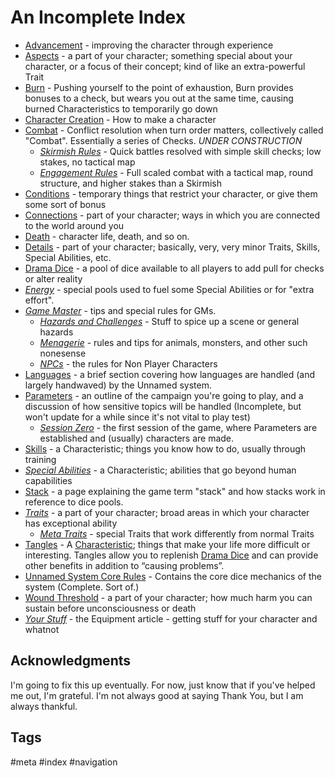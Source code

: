 # An Incomplete Index

- [Advancement](Advancement.md) - improving the character through experience
- [Aspects](Aspects.md) - a part of your character; something special about your character, or a focus of their concept; kind of like an extra-powerful Trait
- [Burn](Burn.md) - Pushing yourself to the point of exhaustion, Burn provides bonuses to a check, but wears you out at the same time, causing burned Characteristics to temporarily go down
- [Character Creation](CharacterCreation.md) - How to make a character
- [Combat](Combat.md) - Conflict resolution when turn order matters, collectively called "Combat". Essentially a series of Checks. *UNDER CONSTRUCTION*
  - *[Skirmish Rules](Skirmish.md)* - Quick battles resolved with simple skill checks; low stakes, no tactical map
  - *[Engagement Rules](Engagement.md)* - Full scaled combat with a tactical map, round structure, and higher stakes than a Skirmish
- [Conditions](Conditions.md) - temporary things that restrict your character, or give them some sort of bonus
- [Connections](Connections.md) - part of your character; ways in which you are connected to the world around you
- [Death](Death.md) - character life, death, and so on.
- [Details](Details.md) - part of your character; basically, very, very minor Traits, Skills, Special Abilities, etc.
- [Drama Dice](DramaDice.md) - a pool of dice available to all players to add pull for checks or alter reality
- *[Energy](Energy.md)* - special pools used to fuel some Special Abilities or for "extra effort".
- *[Game Master](GM.md)* - tips and special rules for GMs.
  - *[Hazards and Challenges](HazardsChallenges.md)* - Stuff to spice up a scene or general hazards
  - *[Menagerie](Menagerie.md)* - rules and tips for animals, monsters, and other such nonesense
  - *[NPCs](NPCs.md)* - the rules for Non Player Characters
- [Languages](Languages.md) - a brief section covering how languages are handled (and largely handwaved) by the Unnamed system.
- [Parameters](Parameters.md) - an outline of the campaign you're going to play, and a discussion of how sensitive topics will be handled (Incomplete, but won't update for a while since it's not vital to play test)
  - *[Session Zero](SessionZero.md)* - the first session of the game, where Parameters are established and (usually) characters are made.
- [Skills](Skills.md) - a Characteristic; things you know how to do, usually through training
- *[Special Abilities](SpecialAbilities.md)* - a Characteristic; abilities that go beyond human capabilities
- [Stack](Stack.md) - a page explaining the game term "stack" and how stacks work in reference to dice pools.
- *[Traits](Traits.md)* - a part of your character; broad areas in which your character has exceptional ability
  - *[Meta Traits](MetaTraits.md)* - special Traits that work differently from normal Traits
- [Tangles](Tangles.md) - A [Characteristic](Characteristics.md); things that make your life more difficult or interesting. Tangles allow you to replenish [Drama Dice](DramaDice.md) and can provide other benefits in addition to “causing problems”.
- [Unnamed System Core Rules](HBCore.md) - Contains the core dice mechanics of the system (Complete. Sort of.)
- [Wound Threshold](WoundThreshold.md) - a part of your character; how much harm you can sustain before unconsciousness or death
- *[Your Stuff](Stuff.md)* - the Equipment article - getting stuff for your character and whatnot

## Acknowledgments

I'm going to fix this up eventually. For now, just know that if you've helped me out, I'm grateful. I'm not always good at saying Thank You, but I am always thankful.

## Tags

#meta #index #navigation